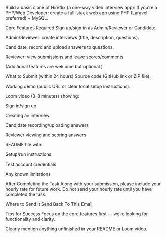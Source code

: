 Build a basic clone of Hireflix (a one-way video interview app):
If you’re a PHP/Web Developer: create a full-stack web app using PHP (Laravel preferred) + MySQL.

Core Features Required
Sign up/sign in as Admin/Reviewer or Candidate.


Admin/Reviewer: create interviews (title, description, questions).


Candidate: record and upload answers to questions.


Reviewer: view submissions and leave scores/comments.


(Additional features are welcome but optional.)

What to Submit (within 24 hours)
Source code (GitHub link or ZIP file).


Working demo (public URL or clear local setup instructions).


Loom video (3–8 minutes) showing:


Sign in/sign up


Creating an interview


Candidate recording/uploading answers


Reviewer viewing and scoring answers


README file with:


Setup/run instructions


Test account credentials


Any known limitations



After Completing the Task
Along with your submission, please include your hourly rate for future work. Do not send your hourly rate until you have completed the task.

Where to Send It
Send Back To This Email

Tips for Success
Focus on the core features first — we’re looking for functionality and clarity.


Clearly mention anything unfinished in your README or Loom video.
